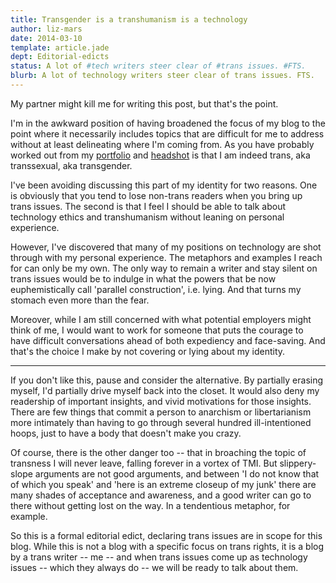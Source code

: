 ```yaml
---
title: Transgender is a transhumanism is a technology
author: liz-mars
date: 2014-03-10
template: article.jade
dept: Editorial-edicts
status: A lot of #tech writers steer clear of #trans issues. #FTS.
blurb: A lot of technology writers steer clear of trans issues. FTS.
---
```


My partner might kill me for writing this post, but that's the point. 

I'm in the awkward position of having broadened the focus of my blog to the point where it necessarily includes topics that are difficult for me to address without at least delineating where I'm coming from. As you have probably worked out from my [portfolio](/portfolio/) and [headshot](/who/) is that I am indeed trans, aka transsexual, aka transgender.

I've been avoiding discussing this part of my identity for two reasons. One is obviously that you tend to lose non-trans readers when you bring up trans issues. The second is that I feel I should be able to talk about technology ethics and transhumanism without leaning on personal experience. 

However, I've discovered that many of my positions on technology are shot through with my personal experience. The metaphors and examples I reach for can only be my own. The only way to remain a writer and stay silent on trans issues would be to indulge in what the powers that be now euphemistically call 'parallel construction', i.e. lying. And that turns my stomach even more than the fear.

Moreover, while I am still concerned with what potential employers might think of me, I would want to work for someone that puts the courage to have difficult conversations ahead of both expediency and face-saving. And that's the choice I make by not covering or lying about my identity.

---
If you don't like this, pause and consider the alternative. By partially erasing myself, I'd partially drive myself back into the closet. It would also deny my readership of important insights, and vivid motivations for those insights. There are few things that commit a person to anarchism or libertarianism more intimately than having to go through several hundred ill-intentioned hoops, just to have a body that doesn't make you crazy.

Of course, there is the other danger too -- that in broaching the topic of transness I will never leave, falling forever in a vortex of TMI. But slippery-slope arguments are not good arguments, and between 'I do not know that of which you speak' and 'here is an extreme closeup of my junk' there are many shades of acceptance and awareness, and a good writer can go to there without getting lost on the way. In a tendentious metaphor, for example. 

So this is a formal editorial edict, declaring trans issues are in scope for this blog. While this is not a blog with a specific focus on trans rights, it is a blog by a trans writer -- me -- and when trans issues come up as technology issues -- which they always do -- we will be ready to talk about them.


